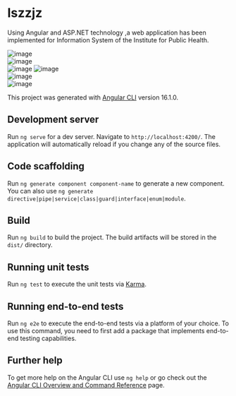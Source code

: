 # Iszzjz
<p>Using Angular and ASP.NET technology ,a web application has been implemented for Information System of the Institute for Public Health.</p>
<img src="image1.jpg" alt="image">
<br>
<img src="image2.jpg" alt="image">
<br>
<img src="image3.jpg" alt="image">

<img src="image4.jpg" alt="image">
<br>
<img src="image5.png" alt="image">
<br>
<img src="logovanje.jpg" alt="image">

This project was generated with [Angular CLI](https://github.com/angular/angular-cli) version 16.1.0.

## Development server

Run `ng serve` for a dev server. Navigate to `http://localhost:4200/`. The application will automatically reload if you change any of the source files.

## Code scaffolding

Run `ng generate component component-name` to generate a new component. You can also use `ng generate directive|pipe|service|class|guard|interface|enum|module`.

## Build

Run `ng build` to build the project. The build artifacts will be stored in the `dist/` directory.

## Running unit tests

Run `ng test` to execute the unit tests via [Karma](https://karma-runner.github.io).

## Running end-to-end tests

Run `ng e2e` to execute the end-to-end tests via a platform of your choice. To use this command, you need to first add a package that implements end-to-end testing capabilities.

## Further help

To get more help on the Angular CLI use `ng help` or go check out the [Angular CLI Overview and Command Reference](https://angular.io/cli) page.
